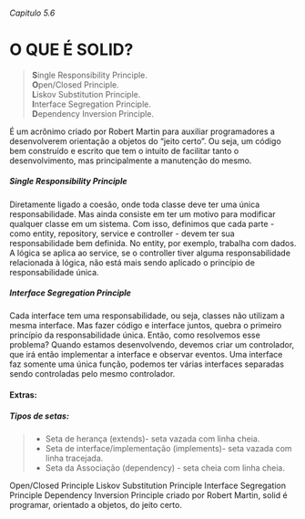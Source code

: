 ###### _Capitulo 5.6_
# O QUE É SOLID?

> **S**ingle Responsibility Principle.<br> 
> **O**pen/Closed Principle.<br>
> **L**iskov Substitution Principle.<br>
> **I**nterface Segregation Principle.<br>
> **D**ependency Inversion Principle.

É um acrônimo criado por Robert Martin para auxiliar programadores a desenvolverem orientação a objetos do “jeito certo”. Ou seja, um código bem construído e escrito que tem o intuito de facilitar tanto o desenvolvimento, mas principalmente a manutenção do mesmo.

##### _Single Responsibility Principle_
Diretamente ligado a coesão, onde toda classe deve ter uma única responsabilidade. Mas ainda consiste em ter um motivo para modificar qualquer classe em um sistema.
Com isso, definimos que cada parte - como entity, repository, service e controller - devem ter sua responsabilidade bem definida. No entity, por exemplo, trabalha com dados. A lógica se aplica ao service, se o controller tiver alguma responsabilidade relacionada à lógica, não está mais sendo aplicado o princípio de responsabilidade única.

##### _Interface Segregation Principle_
Cada interface tem uma responsabilidade, ou seja, classes não utilizam a mesma interface. Mas fazer código e interface juntos, quebra o primeiro princípio da responsabilidade única. Então, como resolvemos esse problema? Quando estamos desenvolvendo, devemos criar um controlador, que irá então implementar a interface e observar eventos.
Uma interface faz somente uma única função, podemos ter várias interfaces separadas sendo controladas pelo mesmo controlador.


#### Extras:
##### _Tipos de setas:_
> - Seta de herança (extends)- seta vazada com linha cheia.
> - Seta de interface/implementação (implements)- seta vazada com linha tracejada.
> - Seta da Associação (dependency) - seta cheia com linha cheia.




Open/Closed Principle
Liskov Substitution Principle
Interface Segregation Principle
Dependency Inversion Principle
criado por Robert Martin, 
solid é programar, orientado a objetos, do jeito certo.


